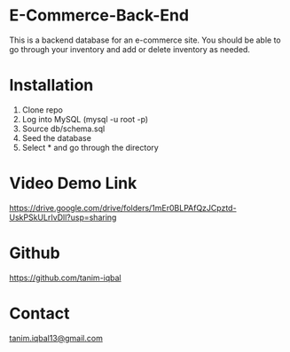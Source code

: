 # E-Commerce-Back-End

This is a backend database for an e-commerce site. You should be able to go through your inventory and add or delete inventory as needed.


# Installation 

1. Clone repo
2. Log into MySQL (mysql -u root -p)
3. Source db/schema.sql
4. Seed the database
5. Select * and go through the directory

# Video Demo Link

https://drive.google.com/drive/folders/1mEr0BLPAfQzJCpztd-UskPSkULrIvDll?usp=sharing

# Github

https://github.com/tanim-iqbal

# Contact

tanim.iqbal13@gmail.com
